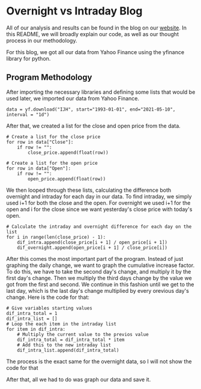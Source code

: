 # Overnight vs Intraday Blog

All of our analysis and results can be found in the blog on our [website](https://extremistanresearch.com). In this README, we will broadly explain our code, as   well as our thought process in our methodology. 
  
For this blog, we got all our data from Yahoo Finance using the yfinance library for python.


## Program Methodology

After importing the necessary libraries and defining some lists that would be used later, we imported our data from Yahoo Finance.
```
data = yf.download("IJH", start="1993-01-01", end="2021-05-10", interval = "1d")
```
After that, we created a list for the close and open price from the data.
```
# Create a list for the close price
for row in data["Close"]:
    if row != "":
        close_price.append(float(row))

# Create a list for the open price
for row in data["Open"]:
    if row != "":
        open_price.append(float(row))
```
We then looped through these lists, calculating the difference both overnight and intraday for each day in our data. To find intraday, we simply used i+1 for both the close and the open. For overnight we used i+1 for the open and i for the close since we want yesterday's close price with today's open.
```
# Calculate the intraday and overnight difference for each day on the list
for i in range(len(close_price) - 1):
    dif_intra.append(close_price[i + 1] / open_price[i + 1])
    dif_overnight.append(open_price[i + 1] / close_price[i])
```
After this comes the most important part of the program. Instead of just graphing the daily change, we want to graph the cumulative increase factor. To do this, we have to take the second day's change, and multiply it by the first day's change. Then we multiply the third days change by the value we got from the first and second. We continue in this fashion until we get to the last day, which is the last day's change multiplied by every orevious day's change. Here is the code for that:
```
# Give variables starting values
dif_intra_total = 1
dif_intra_list = []
# Loop the each item in the intraday list
for item in dif_intra:
    # Multiply the current value to the previos value
    dif_intra_total = dif_intra_total * item
    # Add this to the new intraday list
    dif_intra_list.append(dif_intra_total)
```
The process is the exact same for the overnight data, so I will not show the code for that

After that, all we had to do was graph our data and save it.
  




